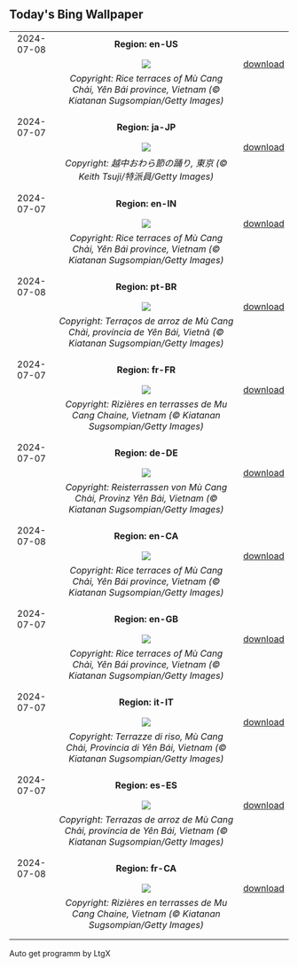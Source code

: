 ## Today's Bing Wallpaper
|      |      |      |
| :----: | :----: | :----: |
|2024-07-08|**Region: en-US**||
||![](https://www.bing.com/th?id=OHR.YenBaiTerraces_EN-US4542290370_UHD.jpg&pid=hp&w=1152&h=648&rs=1&c=4)| [download](https://www.bing.com/th?id=OHR.YenBaiTerraces_EN-US4542290370_UHD.jpg)|
||*Copyright: Rice terraces of Mù Cang Chải, Yên Bái province, Vietnam (© Kiatanan Sugsompian/Getty Images)*
||
|||
|2024-07-07|**Region: ja-JP**||
||![](https://www.bing.com/th?id=OHR.Tanabata2024_JA-JP1586960009_UHD.jpg&pid=hp&w=1152&h=648&rs=1&c=4)| [download](https://www.bing.com/th?id=OHR.Tanabata2024_JA-JP1586960009_UHD.jpg)|
||*Copyright: 越中おわら節の踊り, 東京 (© Keith Tsuji/特派員/Getty Images)*
||
|||
|2024-07-07|**Region: en-IN**||
||![](https://www.bing.com/th?id=OHR.YenBaiTerraces_EN-IN9423003053_UHD.jpg&pid=hp&w=1152&h=648&rs=1&c=4)| [download](https://www.bing.com/th?id=OHR.YenBaiTerraces_EN-IN9423003053_UHD.jpg)|
||*Copyright: Rice terraces of Mù Cang Chải, Yên Bái province, Vietnam (© Kiatanan Sugsompian/Getty Images)*
||
|||
|2024-07-08|**Region: pt-BR**||
||![](https://www.bing.com/th?id=OHR.YenBaiTerraces_PT-BR8757811796_UHD.jpg&pid=hp&w=1152&h=648&rs=1&c=4)| [download](https://www.bing.com/th?id=OHR.YenBaiTerraces_PT-BR8757811796_UHD.jpg)|
||*Copyright: Terraços de arroz de Mù Cang Chải, província de Yên Bái, Vietnã (© Kiatanan Sugsompian/Getty Images)*
||
|||
|2024-07-07|**Region: fr-FR**||
||![](https://www.bing.com/th?id=OHR.YenBaiTerraces_FR-FR9073206235_UHD.jpg&pid=hp&w=1152&h=648&rs=1&c=4)| [download](https://www.bing.com/th?id=OHR.YenBaiTerraces_FR-FR9073206235_UHD.jpg)|
||*Copyright: Rizières en terrasses de Mu Cang Chaine, Vietnam (© Kiatanan Sugsompian/Getty Images)*
||
|||
|2024-07-07|**Region: de-DE**||
||![](https://www.bing.com/th?id=OHR.YenBaiTerraces_DE-DE2818118269_UHD.jpg&pid=hp&w=1152&h=648&rs=1&c=4)| [download](https://www.bing.com/th?id=OHR.YenBaiTerraces_DE-DE2818118269_UHD.jpg)|
||*Copyright: Reisterrassen von Mù Cang Chải, Provinz Yên Bái, Vietnam (© Kiatanan Sugsompian/Getty Images)*
||
|||
|2024-07-08|**Region: en-CA**||
||![](https://www.bing.com/th?id=OHR.YenBaiTerraces_EN-CA2341347163_UHD.jpg&pid=hp&w=1152&h=648&rs=1&c=4)| [download](https://www.bing.com/th?id=OHR.YenBaiTerraces_EN-CA2341347163_UHD.jpg)|
||*Copyright: Rice terraces of Mù Cang Chải, Yên Bái province, Vietnam (© Kiatanan Sugsompian/Getty Images)*
||
|||
|2024-07-07|**Region: en-GB**||
||![](https://www.bing.com/th?id=OHR.YenBaiTerraces_EN-GB7013329996_UHD.jpg&pid=hp&w=1152&h=648&rs=1&c=4)| [download](https://www.bing.com/th?id=OHR.YenBaiTerraces_EN-GB7013329996_UHD.jpg)|
||*Copyright: Rice terraces of Mù Cang Chải, Yên Bái province, Vietnam (© Kiatanan Sugsompian/Getty Images)*
||
|||
|2024-07-07|**Region: it-IT**||
||![](https://www.bing.com/th?id=OHR.YenBaiTerraces_IT-IT5762432409_UHD.jpg&pid=hp&w=1152&h=648&rs=1&c=4)| [download](https://www.bing.com/th?id=OHR.YenBaiTerraces_IT-IT5762432409_UHD.jpg)|
||*Copyright: Terrazze di riso, Mù Cang Chải, Provincia di Yên Bái, Vietnam (© Kiatanan Sugsompian/Getty Images)*
||
|||
|2024-07-07|**Region: es-ES**||
||![](https://www.bing.com/th?id=OHR.YenBaiTerraces_ES-ES1614645936_UHD.jpg&pid=hp&w=1152&h=648&rs=1&c=4)| [download](https://www.bing.com/th?id=OHR.YenBaiTerraces_ES-ES1614645936_UHD.jpg)|
||*Copyright: Terrazas de arroz de Mù Cang Chải, provincia de Yên Bái, Vietnam (© Kiatanan Sugsompian/Getty Images)*
||
|||
|2024-07-08|**Region: fr-CA**||
||![](https://www.bing.com/th?id=OHR.YenBaiTerraces_FR-CA7153800396_UHD.jpg&pid=hp&w=1152&h=648&rs=1&c=4)| [download](https://www.bing.com/th?id=OHR.YenBaiTerraces_FR-CA7153800396_UHD.jpg)|
||*Copyright: Rizières en terrasses de Mu Cang Chaine, Vietnam (© Kiatanan Sugsompian/Getty Images)*
||
|||

Auto get programm by LtgX
